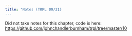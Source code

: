 ```yaml
---
title: "Notes (TRPL 09/21)
---
```


Did not take notes for this chapter, code is here:
https://github.com/johnchandlerburnham/trpl/tree/master/10
